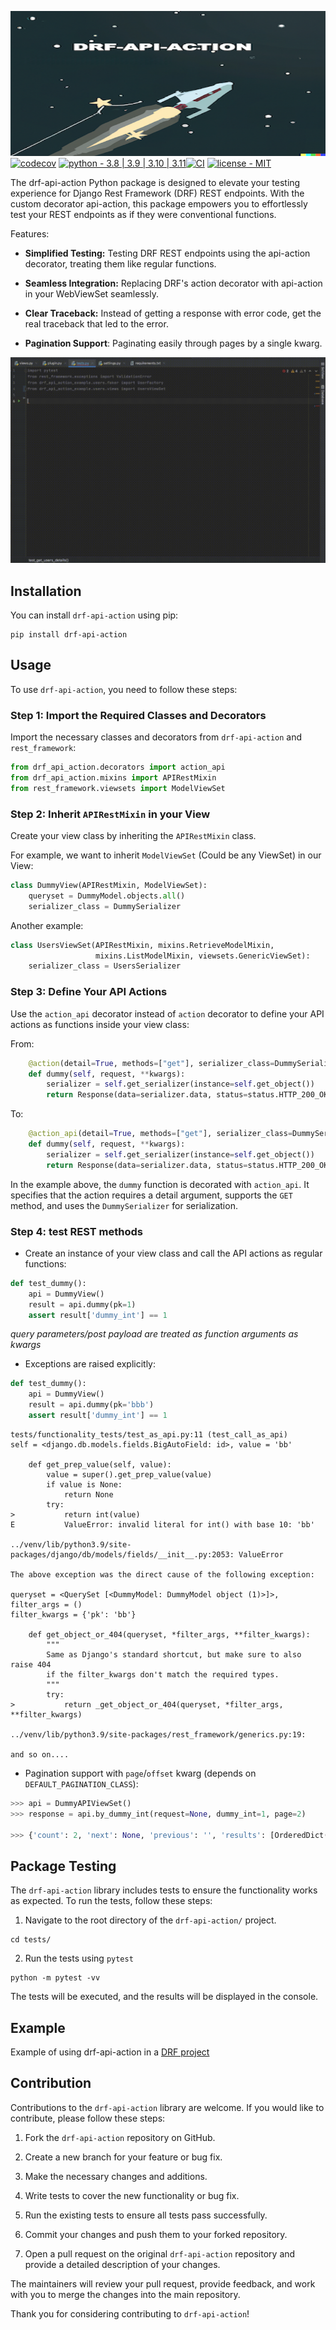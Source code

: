 ![Alt text](resources/drf-api-action-banner.png?raw=true "")
[![codecov](https://codecov.io/gh/Ori-Roza/drf-api-action/graph/badge.svg?token=2PB7NG8A4W)](https://codecov.io/gh/Ori-Roza/drf-api-action)
[![python - 3.8 | 3.9 | 3.10 | 3.11](https://img.shields.io/badge/python-3.8_|_3.9_|_3.10_|_3.11-blue)](https://)[![CI](https://github.com/Ori-Roza/drf-api-action/actions/workflows/tests.yaml/badge.svg?branch=master)](https://github.com/Ori-Roza/drf-api-action/actions/workflows/tests.yaml)
[![license - MIT](https://img.shields.io/badge/license-MIT-yellow)](https://)


The drf-api-action Python package is designed to elevate your testing experience for Django Rest Framework (DRF) REST endpoints.
With the custom decorator api-action, this package empowers you to effortlessly test your REST endpoints as if they were conventional functions.

Features:

* **Simplified Testing:** Testing DRF REST endpoints using the api-action decorator, treating them like regular functions.

* **Seamless Integration:** Replacing DRF's action decorator with api-action in your WebViewSet seamlessly.

* **Clear Traceback:** Instead of getting a response with error code, get the real traceback that led to the error.

* **Pagination Support**: Paginating easily through pages by a single kwarg.  

![Alt Text](resources/drf-api-action-usage.gif?raw=true "")


## Installation

You can install `drf-api-action` using pip:

```shell
pip install drf-api-action
```

## Usage

To use `drf-api-action`, you need to follow these steps:

### Step 1: Import the Required Classes and Decorators

Import the necessary classes and decorators from `drf-api-action` and `rest_framework`:

```python
from drf_api_action.decorators import action_api
from drf_api_action.mixins import APIRestMixin
from rest_framework.viewsets import ModelViewSet
```

### Step 2: Inherit `APIRestMixin` in your View 

Create your view class by inheriting the `APIRestMixin` class.

For example, we want to inherit `ModelViewSet` (Could be any ViewSet) in our View:

```python
class DummyView(APIRestMixin, ModelViewSet):
    queryset = DummyModel.objects.all()
    serializer_class = DummySerializer
```

Another example:

```python
class UsersViewSet(APIRestMixin, mixins.RetrieveModelMixin,
                   mixins.ListModelMixin, viewsets.GenericViewSet):
    serializer_class = UsersSerializer
```

### Step 3: Define Your API Actions

Use the `action_api` decorator instead of `action` decorator to define your API actions as functions inside your view class:

From:
```python
    @action(detail=True, methods=["get"], serializer_class=DummySerializer)
    def dummy(self, request, **kwargs):
        serializer = self.get_serializer(instance=self.get_object())
        return Response(data=serializer.data, status=status.HTTP_200_OK)
```

To:

```python
    @action_api(detail=True, methods=["get"], serializer_class=DummySerializer)
    def dummy(self, request, **kwargs):
        serializer = self.get_serializer(instance=self.get_object())
        return Response(data=serializer.data, status=status.HTTP_200_OK)
```

In the example above, the `dummy` function is decorated with `action_api`.
It specifies that the action requires a detail argument, supports the `GET` method, and uses the `DummySerializer` for serialization.

### Step 4: test REST methods

* Create an instance of your view class and call the API actions as regular functions:

```python
def test_dummy():
    api = DummyView()
    result = api.dummy(pk=1)
    assert result['dummy_int'] == 1
```

*query parameters/post payload are treated as function arguments as kwargs*


* Exceptions are raised explicitly:
```python
def test_dummy():
    api = DummyView()
    result = api.dummy(pk='bbb')
    assert result['dummy_int'] == 1
```

```shell
tests/functionality_tests/test_as_api.py:11 (test_call_as_api)
self = <django.db.models.fields.BigAutoField: id>, value = 'bb'

    def get_prep_value(self, value):
        value = super().get_prep_value(value)
        if value is None:
            return None
        try:
>           return int(value)
E           ValueError: invalid literal for int() with base 10: 'bb'

../venv/lib/python3.9/site-packages/django/db/models/fields/__init__.py:2053: ValueError

The above exception was the direct cause of the following exception:

queryset = <QuerySet [<DummyModel: DummyModel object (1)>]>, filter_args = ()
filter_kwargs = {'pk': 'bb'}

    def get_object_or_404(queryset, *filter_args, **filter_kwargs):
        """
        Same as Django's standard shortcut, but make sure to also raise 404
        if the filter_kwargs don't match the required types.
        """
        try:
>           return _get_object_or_404(queryset, *filter_args, **filter_kwargs)

../venv/lib/python3.9/site-packages/rest_framework/generics.py:19: 

and so on....
```

* Pagination support with `page`/`offset` kwarg (depends on `DEFAULT_PAGINATION_CLASS`):
```python
>>> api = DummyAPIViewSet()
>>> response = api.by_dummy_int(request=None, dummy_int=1, page=2)

>>> {'count': 2, 'next': None, 'previous': '', 'results': [OrderedDict([('id', 2), ('dummy_int', 1)])]}

```


## Package Testing

The `drf-api-action` library includes tests to ensure the functionality works as expected. To run the tests, follow these steps:

1. Navigate to the root directory of the `drf-api-action/` project.
```shell
cd tests/
```

2. Run the tests using `pytest`

 ```shell
 python -m pytest -vv
 ```

The tests will be executed, and the results will be displayed in the console.


## Example

Example of using drf-api-action in a [DRF project](https://github.com/Ori-Roza/drf-api-action-example)


## Contribution

Contributions to the `drf-api-action` library are welcome. If you would like to contribute, please follow these steps:

1. Fork the `drf-api-action` repository on GitHub.

2. Create a new branch for your feature or bug fix.

3. Make the necessary changes and additions.

4. Write tests to cover the new functionality or bug fix.

5. Run the existing tests to ensure all tests pass successfully.

6. Commit your changes and push them to your forked repository.

7. Open a pull request on the original `drf-api-action` repository and provide a detailed description of your changes.

The maintainers will review your pull request, provide feedback, and work with you to merge the changes into the main repository.

Thank you for considering contributing to `drf-api-action`!
